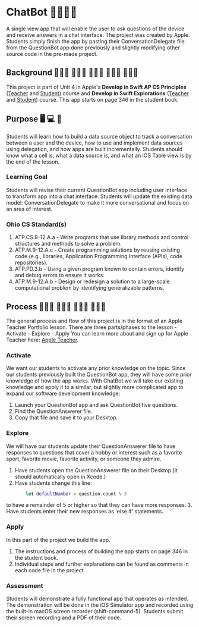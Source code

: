 #  ChatBot 👨🏻‍💻🤖
A single view app that will enable the user to ask questions of the device and receive answers in a chat interface. The project was created by Apple. Students simply finish the app by pasting their ConversationDelegate file from the QuestionBot app done previously and slightly modifying other source code in the pre-made project.

## Background 👩🏼‍🎓 🧑🏿‍🎓 👨🏽‍🎓 👩🏻‍💻 👨🏾‍💻
This project is part of Unit 4 in Apple's **Develop in Swift AP CS Principles** ([Teacher](https://books.apple.com/us/book/develop-in-swift-ap-cs-principles-teacher-guide/id1581182833) and [Student](https://books.apple.com/us/book/develop-in-swift-ap-cs-principles/id1581182719)) course and **Develop in Swift Explorations** ([Teacher](https://books.apple.com/us/book/develop-in-swift-explorations-teacher-guide/id1581182814) and [Student](https://books.apple.com/us/book/develop-in-swift-explorations/id1581182728)) course. This app starts on page 346 in the student book.  


## Purpose 🖥 💻 📱
Students will learn how to build a data source object to track a conversation between a user and the device, how to use and implement data sources using delegation, and how apps are built incrementally. Students should know what a cell is, what a data source is, and what an iOS Table view is by the end of the lesson.

### Learning Goal
Students will revise their current QuestionBot app including user interface to transform app into a chat interface. Students will update the existing data model: ConversationDelegate to make it more conversational and focus on an area of interest.

### Ohio CS Standard(s)
1. ATP.CS.9-12.A.a - Write programs that use library methods and control structures and methods to solve a problem.
2. ATP.M.9-12.A.c - Create programming solutions by reusing existing code (e.g., libraries, Application Programming Interface (APIs), code repositories).
3. ATP.PD.3.b - Using a given program known to contain errors, identify and debug errors to ensure it works.
4. ATP.M.9-12.A.b - Design or redesign a solution to a large-scale computational problem by identifying generalizable patterns.

## Process 👩🏾‍🏫 👨🏻‍🏫 👨🏻‍💻 👩🏽‍💻
The general process and flow of this project is in the format of an Apple Teacher Portfolio lesson. There are three parts/phases to the lesson
    - Activate
    - Explore 
    - Apply
 You can learn more about and sign up for Apple Teacher here: [Apple Teacher](https://www.apple.com/education/k12/teacher-resources/). 


### Activate
We want our students to activate any prior knowledge on the topic. Since our students previously built the QuestionBot app, they will have some prior knowledge of how the app works. With ChatBot we will take our existing knowledge and apply it to a similar, but slightly more complicated app to expand our software development knowledge:

1. Launch your QuestionBot app and ask QuestionBot five questions.
2. Find the QuestionAnswerer file. 
3. Copy that file and save it to your Desktop.


### Explore
We will have our students update their QuestionAnswerer file to have responses to questions that cover a hobby or interest such as a favorite sport, favorite movie, favorite activity, or someone they admire.

1. Have students open the QuestionAnswerer file on their Desktop (it should automatically open in Xcode.)
2. Have students change this line:
    ```swift
        let defaultNumber = question.count % 3
    ```
to have a remainder of 5 or higher so that they can have more responses.
3. Have students enter their new responses as 'else if' statements.


### Apply 
In this part of the project we build the app.
    
1. The instructions and process of building the app starts on page 346 in the student book.
2. Individual steps and further explanations can be found as comments in each code file in the project.


### Assessment
Students will demonstrate a fully functional app that operates as intended. The demonstration will be done in the iOS Simulator app and recorded using the built-in macOS screen recorder (shift-command-5). Students submit their screen recording and a PDF of their code.

